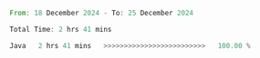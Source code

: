 <!--START_SECTION:waka-->

```rust
From: 18 December 2024 - To: 25 December 2024

Total Time: 2 hrs 41 mins

Java   2 hrs 41 mins   >>>>>>>>>>>>>>>>>>>>>>>>>   100.00 %
```

<!--END_SECTION:waka-->
